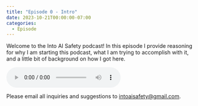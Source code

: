 ```yaml
---
title: "Episode 0 - Intro"
date: 2023-10-21T00:00:00-07:00
categories:
  - Episode
---
```


Welcome to the Into AI Safety podcast! In this episode I provide reasoning for why I am starting this podcast, what I am trying to accomplish with it, and a little bit of background on how I got here.

<audio controls>
<source src="https://into-ai-safety.github.io/assets/audio/into-ai-safety_ep.0.mp3" type="audio/mp3">
</audio>

Please email all inquiries and suggestions to <intoaisafety@gmail.com>.
